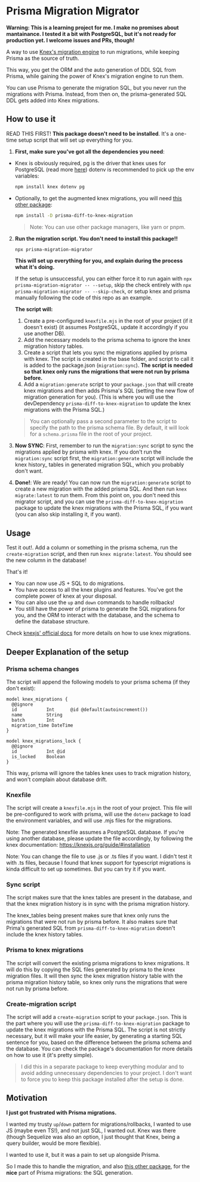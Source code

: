 # Prisma Migration Migrator

**Warning: This is a learning project for me. I make no promises about mantainance. I tested it a bit with PostgreSQL, but it's not ready for production yet. I welcome issues and PRs, though!**

A way to use [Knex's migration engine](https://knexjs.org/guide/migrations.html) to run migrations, while keeping Prisma as the source of truth. 

This way, you get the ORM and the auto generation of DDL SQL from Prisma, while gaining the power of Knex's migration engine to run them.

You can use Prisma to generate the migration SQL, but you never run the migrations with Prisma. 
Instead, from then on, the prisma-generated SQL DDL gets added into Knex migrations.

## How to use it
READ THIS FIRST! **This package doesn't need to be installed**. It's a one-time setup script that will set up everything for you.

1. **First, make sure you've got all the dependencies you need**:
  - Knex is obviously required, pg is the driver that knex uses for PostgreSQL (read more [here](https://knexjs.org/guide/#node-js)) dotenv is recommended to pick up the env variables: 
    ```bash
    npm install knex dotenv pg
    ```
  - Optionally, to get the augmented knex migrations, you will need [this other package](https://github.com/spersico/prisma-diff-to-knex-migration): 
    ```bash
    npm install -D prisma-diff-to-knex-migration
    ```
    
    > Note: You can use other package managers, like yarn or pnpm.
2. **Run the migration script. You don't need to install this package!!** 
    ```bash
    npx prisma-migration-migrator
    ```

    **This will set up everything for you, and explain during the process what it's doing.**
    
    If the setup is unsuccessful, you can either force it to run again with ```npx prisma-migration-migrator -- --setup```, skip the check entirely with ```npx prisma-migration-migrator -- --skip-check```, or setup knex and prisma manually following the code of this repo as an example.
  
    **The script will:**
    1. Create a pre-configured `knexfile.mjs` in the root of your project (if it doesn't exist) (it assumes PostgreSQL, update it accordingly if you use another DB).
    2. Add the necessary models to the prisma schema to ignore the knex migration history tables.
    3. Create a script that lets you sync the migrations applied by prisma with knex. The script is created in the base folder, and script to call it is added to the package.json (`migration:sync`). **The script is needed so that knex only runs the migrations that were not run by prisma before.**
    4. Add a `migration:generate` script to your `package.json` that will create knex migrations and then adds Prisma's SQL (setting the new flow of migration generation for you). (This is where you will use the devDependency `prisma-diff-to-knex-migration` to update the knex migrations with the Prisma SQL.)
    
    > You can optionally pass a second parameter to the script to specify the path to the prisma schema file. By default, it will look for a `schema.prisma` file in the root of your project.
    
3. **Now SYNC**:
First, remember to run the `migration:sync` script to sync the migrations applied by prisma with knex. If you don't run the `migration:sync` script first, the `migration:generate` script will include the knex history_ tables in generated migration SQL, which you probably don't want.
4. **Done!**:
We are ready! You can now run the `migration:generate` script to create a new migration with the added prisma SQL. 
And then run `knex migrate:latest` to run them. 
From this point on, you don't need this migrator script, and you can use the `prisma-diff-to-knex-migration` package to update the knex migrations with the Prisma SQL, if you want (you can also skip installing it, if you want).

## Usage
Test it out!. 
Add a column or something in the prisma schema, run the `create-migration` script, and then run `knex migrate:latest`. 
You should see the new column in the database!

That's it!
  - You can now use JS + SQL to do migrations.
  - You have access to all the knex plugins and features. You've got the complete power of knex at your disposal.
  - You can also use the `up` and `down` commands to handle rollbacks!
  - You still have the power of prisma to generate the SQL migrations for you, and the ORM to interact with the database, and the schema to define the database structure.

Check [knexjs' official docs](https://knexjs.org/guide/migrations.html) for more details on how to use knex migrations.


## Deeper Explanation of the setup
### Prisma schema changes
The script will append the following models to your prisma schema (if they don't exist):
  ```prisma
  model knex_migrations {
    @@ignore
    id           Int      @id @default(autoincrement())
    name         String
    batch        Int
    migration_time DateTime
  }

  model knex_migrations_lock {
    @@ignore
    id           Int @id
    is_locked    Boolean
  }
  ```
This way, prisma will ignore the tables knex uses to track migration history, and won't complain about database drift.
    
### Knexfile

The script will create a `knexfile.mjs` in the root of your project. 
This file will be pre-configured to work with prisma, will use the `dotenv` package to load the environment variables, and will use .mjs files for the migrations.

Note: The generated knexfile assumes a PostgreSQL database. 
  If you're using another database, please update the file accordingly, by following the knex documentation: https://knexjs.org/guide/#installation
  
Note: You can change the file to use .js or .ts files if you want. I didn't test it with .ts files, because I found that knex support for typescript migrations is kinda difficult to set up sometimes. But you can try it if you want.

### Sync script
The script makes sure that the knex tables are present in the database, and that the knex migration history is in sync with the prisma migration history.

The knex_tables being present makes sure that knex only runs the migrations that were not run by prisma before. It also makes sure that Prima's generated SQL from `prisma-diff-to-knex-migration` doesn't include the knex history tables.


### Prisma to knex migrations
The script will convert the existing prisma migrations to knex migrations. It will do this by copying the SQL files generated by prisma to the knex migration files.
It will then sync the knex migration history table with the prisma migration history table, so knex only runs the migrations that were not run by prisma before.

### Create-migration script

The script will add a `create-migration` script to your `package.json`. This is the part where you will use the `prisma-diff-to-knex-migration` package to update the knex migrations with the Prisma SQL. The script is not strictly necessary, but it will make your life easier, by generating a starting SQL sentence for you, based on the difference between the prisma schema and the database. You can check the package's documentation for more details on how to use it (it's pretty simple).

> I did this in a separate package to keep everything modular and to avoid adding unnecessary dependencies to your project. I don't want to force you to keep this package installed after the setup is done.
  
## Motivation

**I just got frustrated with Prisma migrations.**

I wanted my trusty `up`/`down` pattern for migrations/rollbacks, I wanted to use JS (maybe even TS!), and not just SQL, I wanted out. Knex was there (though Sequelize was also an option, I just thought that Knex, being a query builder, would be more flexible).

I wanted to use it, but it was a pain to set up alongside Prisma.

So I made this to handle the migration, and also [this other package](https://github.com/spersico/prisma-diff-to-knex-migration), for the **nice** part of Prisma migrations: the SQL generation.
